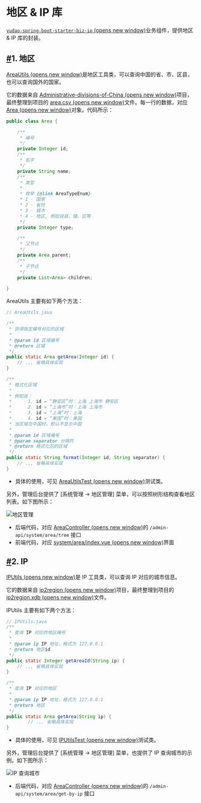 # 地区 & IP 库

[`yudao-spring-boot-starter-biz-ip` (opens new window)](https://github.com/YunaiV/ruoyi-vue-pro/tree/master/yudao-framework/yudao-spring-boot-starter-biz-ip)业务组件，提供地区 & IP 库的封装。

## [#](https://doc.iocoder.cn/area-and-ip/#_1-地区)1. 地区

[AreaUtils (opens new window)](https://github.com/YunaiV/ruoyi-vue-pro/blob/master/yudao-framework/yudao-spring-boot-starter-biz-ip/src/main/java/cn/iocoder/yudao/framework/ip/core/utils/AreaUtils.java)是地区工具类，可以查询中国的省、市、区县，也可以查询国外的国家。

它的数据来自 [Administrative-divisions-of-China (opens new window)](https://github.com/modood/Administrative-divisions-of-China)项目，最终整理到项目的 [area.csv (opens new window)](https://github.com/YunaiV/ruoyi-vue-pro/blob/master/yudao-framework/yudao-spring-boot-starter-biz-ip/src/main/resources/area.csv)文件。每一行的数据，对应 [Area (opens new window)](https://github.com/YunaiV/ruoyi-vue-pro/blob/master/yudao-framework/yudao-spring-boot-starter-biz-ip/src/main/java/cn/iocoder/yudao/framework/ip/core/Area.java)对象。代码所示：

```java
public class Area {

    /**
     * 编号
     */
    private Integer id;
    /**
     * 名字
     */
    private String name;
    /**
     * 类型
     *
     * 枚举 {@link AreaTypeEnum}
     * 1 - 国家
     * 2 - 省份
     * 3 - 城市
     * 4 - 地区, 例如说县、镇、区等
     */
    private Integer type;

    /**
     * 父节点
     */
    private Area parent;
    /**
     * 子节点
     */
    private List<Area> children;
    
}
```

AreaUtils 主要有如下两个方法：

```java
// AreaUtils.java

/**
 * 获得指定编号对应的区域
 *
 * @param id 区域编号
 * @return 区域
 */
public static Area getArea(Integer id) {
    // ... 省略具体实现
}

/**
 * 格式化区域
 *
 * 例如说：
 *      1. id = “静安区”时：上海 上海市 静安区
 *      2. id = “上海市”时：上海 上海市
 *      3. id = “上海”时：上海
 *      4. id = “美国”时：美国
 * 当区域在中国时，默认不显示中国
 *
 * @param id 区域编号
 * @param separator 分隔符
 * @return 格式化后的区域
 */
public static String format(Integer id, String separator) {
    // ... 省略具体实现
}
```

- 具体的使用，可见 [AreaUtilsTest (opens new window)](https://github.com/YunaiV/ruoyi-vue-pro/blob/master/yudao-framework/yudao-spring-boot-starter-biz-ip/src/test/java/cn/iocoder/yudao/framework/ip/core/utils/AreaUtilsTest.java)测试类。

另外，管理后台提供了 [系统管理 -> 地区管理] 菜单，可以按照树形结构查看地区列表。如下图所示：

![地区管理](https://doc.iocoder.cn/img/%E5%9C%B0%E5%8C%BA%E4%B8%8EIP/%E5%9C%B0%E5%8C%BA%E7%AE%A1%E7%90%86.png)

- 后端代码，对应 [AreaController (opens new window)](https://github.com/YunaiV/ruoyi-vue-pro/blob/master/yudao-module-system/yudao-module-system-biz/src/main/java/cn/iocoder/yudao/module/system/controller/admin/ip/AreaController.java#L29-L35)的 `/admin-api/system/area/tree` 接口
- 前端代码，对应 [system/area/index.vue (opens new window)](https://github.com/yudaocode/yudao-ui-admin-vue2/blob/master/src/views/system/area/index.vue)界面

## [#](https://doc.iocoder.cn/area-and-ip/#_2-ip)2. IP

[IPUtils (opens new window)](https://github.com/YunaiV/ruoyi-vue-pro/blob/master/yudao-framework/yudao-spring-boot-starter-biz-ip/src/main/java/cn/iocoder/yudao/framework/ip/core/utils/IPUtils.java)是 IP 工具类，可以查询 IP 对应的城市信息。

它的数据来自 [ip2region (opens new window)](https://gitee.com/lionsoul/ip2region)项目，最终整理到项目的 [ip2region.xdb (opens new window)](https://github.com/YunaiV/ruoyi-vue-pro/blob/master/yudao-framework/yudao-spring-boot-starter-biz-ip/src/main/resources/ip2region.xdb)文件。

IPUtils 主要有如下两个方法：

```java
// IPUtils.java
/**
 * 查询 IP 对应的地区编号
 *
 * @param ip IP 地址，格式为 127.0.0.1
 * @return 地区id
 */
public static Integer getAreaId(String ip) {
    // ... 省略具体实现
}

/**
 * 查询 IP 对应的地区
 *
 * @param ip IP 地址，格式为 127.0.0.1
 * @return 地区
 */
public static Area getArea(String ip) {
        // ... 省略具体实现
}
```

- 具体的使用，可见 [IPUtilsTest (opens new window)](https://github.com/YunaiV/ruoyi-vue-pro/blob/master/yudao-framework/yudao-spring-boot-starter-biz-ip/src/test/java/cn/iocoder/yudao/framework/ip/core/utils/IPUtilsTest.java)测试类。

另外，管理后台提供了 [系统管理 -> 地区管理] 菜单，也提供了 IP 查询城市的示例。如下图所示：

![IP 查询城市](https://doc.iocoder.cn/img/%E5%9C%B0%E5%8C%BA%E4%B8%8EIP/IP%E6%9F%A5%E8%AF%A2%E5%9F%8E%E5%B8%82.png)

- 后端代码，对应 [AreaController (opens new window)](https://github.com/YunaiV/ruoyi-vue-pro/blob/master/yudao-module-system/yudao-module-system-biz/src/main/java/cn/iocoder/yudao/module/system/controller/admin/ip/AreaController.java#L37-L48)的 `/admin-api/system/area/get-by-ip` 接口